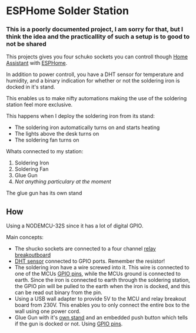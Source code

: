 # ESPHome Solder Station
### This is a poorly documented project, I am sorry for that, but I think the idea and the practicallity of such a setup is to good to not be shared

This projects gives you four schuko sockets you can controll though [Home Assistant](https://home-assistant.io) with [ESPHome](https://esphome.io/). 

In addition to power controll, you have a DHT sensor for temperature and humidity, and a binary indication for whether or not the soldering iron is docked in it's stand.

This enables us to make nifty automations making the use of the soldering station feel more exclusive. 

This happens when I deploy the soldering iron from its stand:
- The soldering iron automatically turns on and starts heating
- The lights above the desk turns on
- The soldering fan turns on

Whats connected to my station:
1. Soldering Iron
2. Soldering Fan
3. Glue Gun
4. _Not anything particulary at the moment_

The glue gun has its own stand 

## How
Using a NODEMCU-32S since it has a lot of digital GPIO.

Main concepts:
- The shucko sockets are connected to a four channel [relay breakoutboard](https://esphome.io/cookbook/relay.html?highlight=relay)
- [DHT sensor](https://esphome.io/components/sensor/dht.html?highlight=dht) connected to GPIO ports. Remember the resistor!
- The soldering iron have a wire screwed into it. This wire is connected to one of the MCUs [GPIO pins](https://esphome.io/components/binary_sensor/gpio.html?highlight=gpio), while the MCUs ground is connected to earth. Since the iron is connected to earth through the soldering station, the GPIO pin will be pulled to the earth when the iron is docked, and this can be read out binary from the pin.
- Using a USB wall adapter to provide 5V to the MCU and relay breakout board from 230V. This enables you to only connect the entire box to the wall using one power cord.
- Glue Gun with it's [own stand](https://www.thingiverse.com/thing:4578044) and an embedded push button which tells if the gun is docked or not. Using [GPIO pins](https://esphome.io/components/binary_sensor/gpio.html?highlight=gpio). 
